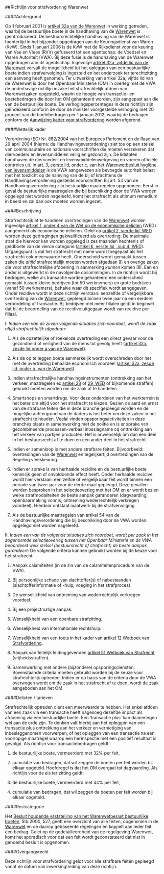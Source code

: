 <meta http-equiv='Content-Type' content='text/html; charset=utf-8' />

##Richtlijn voor strafvordering Warenwet

####Achtergrond

Op 1 februari 2001 is [artikel 32a van de Warenwet](../../../../../../wet/warenwet/BWBR0001969/README.md) in werking getreden, waarbij de bestuurlijke boete in de handhaving van de [Warenwet](../../../../../../wet/warenwet/BWBR0001969/README.md) is geïntroduceerd. De bestuursrechtelijke handhaving van de Warenwet is toentertijd in het bijzonder opgedragen aan de Keuringsdienst van Waren (KvW). Sinds 1 januari 2006 is de KvW met de Rijksdienst voor de keuring van Vee en Vlees (RVV) gefuseerd tot een agentschap: de Voedsel en Waren Autoriteit (VWA). Bij deze fusie is de handhaving van de Warenwet opgedragen aan dit agentschap. Ingevolge [artikel 32a, vijfde lid van de Warenwet](../../../../../../wet/warenwet/BWBR0001969/README.md) vervalt de mogelijkheid tot het opleggen van een bestuurlijke boete indien strafvervolging is ingesteld en het onderzoek ter terechtzitting een aanvang heeft genomen. Ter uitwerking van artikel 32a, vijfde lid van de Warenwet is door het Openbaar Ministerie (OM) in overleg met de VWA de onderhavige richtlijn inzake het strafrechtelijk afdoen van Warenwetzaken opgesteld, waarin de hoogte van transactie- en boetebedragen die door het OM gehanteerd worden, zijn aangepast aan die van de bestuurlijke boete. De verhogingspercentages in deze richtlijn zijn geïndexeerd conform de door de minister voorgestelde verhoging met 20 procent van de boetebedragen per 1 januari 2012, waarbij de bedragen conform de [Aanwijzing kader voor strafvordering](../../../../../../beleidsregel/aanwijzing/kader/voor/strafvordering/BWBR0030950/README.md) worden afgerond.    

####Wettelijk kader

Verordening (EG) Nr. 882/2004 van het Europees Parlement en de Raad van 29 april 2004 (hierna: de Handhavingsverordening) ziet toe op een stelsel van communautaire en nationale voorschriften die moeten verzekeren dat diervoeders en levensmiddelen veilig en gezond zijn. De lidstaten handhaven de diervoeder- en levensmiddelenwetgeving en voeren officiële controles uit. In [art. 3, eerste lid, onder c, van het Warenwetbesluit hygiëne van levensmiddelen](../../../../../../AMvB/warenwetbesluit/hygiëne/van/levensmiddelen/BWBR0018823/README.md) is de VWA aangewezen als bevoegde autoriteit belast met het toezicht op de naleving van de bij of krachtens de Handhavingsverordening gestelde voorschriften Bij art. 54 van de Handhavingsverordening zijn bestuurlijke maatregelen opgenomen. Eerst in geval de bestuurlijke maatregelen die bij beschikking door de VWA worden opgelegd niet worden nageleefd, komt het strafrecht als ultimum remedium in beeld en zal dan ook moeten worden ingezet.    

####Beschrijving

Strafrechtelijk af te handelen overtredingen van de [Warenwet](../../../../../../wet/warenwet/BWBR0001969/README.md) worden ingevolge [artikel 1, onder 4 van de Wet op de economische delicten](../../../../../../wet/wet/op/de/economische/delicten/BWBR0002063/README.md) (WED) aangemerkt als economische delicten. Gelet op [artikel 2, vierde lid, WED](../../../../../../wet/wet/op/de/economische/delicten/BWBR0002063/README.md) worden deze gedragingen gekwalificeerd als overtreding. De maximale straf die hiervoor kan worden opgelegd is zes maanden hechtenis of geldboete van de vierde categorie ([artikel 6, eerste lid , sub 4, WED](../../../../../../wet/wet/op/de/economische/delicten/BWBR0002063/README.md)). Uitgangspunt is dat het strafrecht met name wordt toegepast als het strafrecht ook meerwaarde heeft. Onderscheid wordt gemaakt tussen zaken die *altijd* strafrechtelijk moeten worden afgedaan (I) en overige zaken die voor strafrechtelijke afdoening in aanmerking *kunnen* komen (II). Een en ander is uitgewerkt in de navolgende opsommingen. In de richtlijn wordt bij bedragen, welke als transactie worden gehanteerd een onderscheid gemaakt tussen kleine bedrijven (tot 50 werknemers) en grote bedrijven (vanaf 50 werknemers), behalve waar dit specifiek wordt aangegeven. Onder recidive wordt in deze richtlijn verstaan: eenzelfde of vergelijkbare overtreding van de [Warenwet](../../../../../../wet/warenwet/BWBR0001969/README.md), gepleegd binnen twee jaar na een eerdere veroordeling of transactie. Bij bedrijven met meer filialen geldt in beginsel dat bij de beoordeling van de recidive uitgegaan wordt van recidive per filiaal. 

I.  *Indien een van de zeven volgende situaties zich voordoet, wordt de zaak altijd strafrechtelijk afgedaan:*  

1. Als de opzettelijke of roekeloze overtreding een direct gevaar voor de gezondheid of veiligheid van de mens tot gevolg heeft ([artikel 32a, zesde lid onder a van de Warenwet](../../../../../../wet/warenwet/BWBR0001969/README.md)).  

2. Als de op te leggen boete aanmerkelijk wordt overschreden door het met de overtreding behaalde economisch voordeel ([artikel 32a, zesde lid, onder b, van de Warenwet](../../../../../../wet/warenwet/BWBR0001969/README.md)).  

3. Indien strafrechtelijke handhavingsinstrumenten (onttrekking aan het verkeer, maatregelen ex [artikel 28](../../../../../../wet/wet/op/de/economische/delicten/BWBR0002063/README.md) of [29, WED](../../../../../../wet/wet/op/de/economische/delicten/BWBR0002063/README.md) of bijkomende straffen) gebruikt moeten worden om de zaak af te handelen.  

4. Smartshops en smartdrugs. Voor deze onderdelen van het werkterrein is het beter om altijd voor het strafrecht te kiezen. Gezien de aard en ernst van de strafbare feiten die in deze branche gepleegd worden en de mogelijke achtergrond van de daders is het beter om deze zaken in het strafrecht te houden. Veelal vinden opsporingsactiviteiten in deze branches plaats in samenwerking met de politie en is er sprake van gecombineerde processen-verbaal inbeslagname cq onttrekking aan het verkeer van partijen producten. Het is onwenselijk om dan een deel in het bestuursrecht af te doen en een ander deel in het strafrecht.  

5. Indien er samenloop is met andere strafbare feiten. Bijvoorbeeld: overtredingen van de [Warenwet](../../../../../../wet/warenwet/BWBR0001969/README.md) en tegelijkertijd overtredingen van de Regeling vleeskeuring.  

6. Indien er sprake is van herhaalde recidive en de bestuurlijke boete kennelijk geen of onvoldoende effect heeft. Onder herhaalde recidive wordt hier verstaan: een zelfde of vergelijkbaar feit wordt binnen een periode van twee jaar voor de derde maal gepleegd. Deze gevallen worden besproken in het selectieoverleg met het OM en er wordt bezien welke strafmodaliteiten de beste aanpak garanderen (dagvaarding, openbaarmaking vonnis, ontneming wederrechtelijk verkregen voordeel). Hierdoor ontstaat maatwerk bij de strafvervolging.  

7. Als de bestuurlijke maatregelen van artikel 54 van de Handhavingsverordening die bij beschikking door de VWA worden opgelegd niet worden nageleefd.    

II.  *Indien een van de volgende situaties zich voordoet, wordt per zaak in het zogenoemde selectieoverleg tussen het Openbaar Ministerie en de VWA beoordeeld welk stelsel (bestuursrecht of strafrecht) de beste aanpak garandeert:*  De volgende criteria kunnen gebruikt worden bij de keuze voor het strafrecht: 

1. Aanpak calamiteiten (in de zin van de calamiteitenprocedure van de VWA).  

2. Bij persoonlijke schade van slachtoffer(s) of nabestaanden (slachtofferinformatie of -hulp, voeging in het strafproces).  

3. De wenselijkheid van ontneming van wederrechtelijk verkregen voordeel.  

4. Bij een projectmatige aanpak.  

5. Wenselijkheid van een openbare strafzitting.  

6. Wenselijkheid van internationale rechtshulp.  

7. Wenselijkheid van een toets in het kader van [artikel 12 Wetboek van Strafvordering](../../../../../../wet/wet/van/15/januari/1921/BWBR0001903/README.md).  

8. Aanpak van feitelijk leidinggevenden [artikel 51 Wetboek van Strafrecht](../../../../../../wet/wet/van/3/maart/1881/BWBR0001854/README.md) (vrijheidsstraffen).  

9. Samenwerking met andere (bijzondere) opsporingsdiensten.     Bovenstaande criteria moeten gebruikt worden bij de keuze voor strafrechtelijk optreden. Indien er op basis van de criteria door de VWA overwogen wordt om de zaak in het strafrecht af te doen, wordt de zaak aangeboden aan het OM.    

####Delicten / tarieven

Strafrechtelijk optreden dient een meerwaarde te hebben. Het enkel afdoen van een zaak via een transactie heeft nagenoeg dezelfde impact als afdoening via een bestuurlijke boete. Een ‘transactie plus’ kan daarentegen wel aan de orde zijn. Te denken valt hierbij aan het opleggen van een transactie plus onttrekking aan het verkeer en vernietiging van inbeslaggenomen voorwerpen, of het opleggen van een transactie na een voorlopige maatregel waarop een herinspectie met een positief resultaat is gevolgd. Als richtlijn voor transactiebedragen geldt: 

1. de bestuurlijke boete, vermeerderd met 32% per feit,  

2. cumulatie van bedragen, dat wil zeggen de boeten per feit worden bij elkaar opgeteld.   Hoofdregel is dat het OM overgaat tot dagvaarding. Als richtlijn voor de eis ter zitting geldt: 

1. de bestuurlijke boete, vermeerderd met 44% per feit,  

2. cumulatie van bedragen, dat wil zeggen de boeten per feit worden bij elkaar opgeteld.      

####Restcategorie

Het [Besluit houdende vaststelling van het Warenwetbesluit bestuurlijke boeten](../../../../../../AMvB/warenwetbesluit/bestuurlijke/boeten/BWBR0011841/README.md), Stb 2000, 527, geeft een overzicht van alle feiten, opgenomen in de [Warenwet](../../../../../../wet/warenwet/BWBR0001969/README.md) en de daarop gebaseerde regelingen en koppelt aan ieder feit een bedrag. Gelet op de gedetailleerdheid van de regelgeving Warenwet, komt het sporadisch voor dat een feit wordt geconstateerd dat niet in genoemd besluit is opgenomen.    

####Overgangsrecht

Deze richtlijn voor strafvordering geldt voor alle strafbare feiten gepleegd vanaf de datum van inwerkingtreding van deze richtlijn.     
